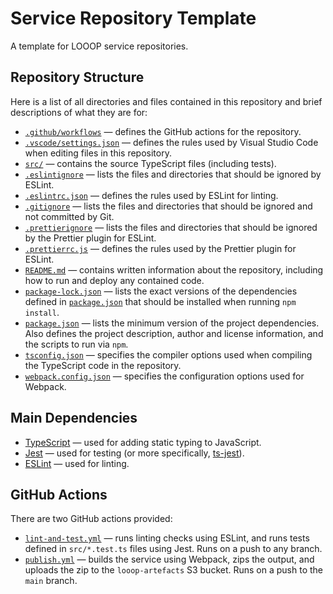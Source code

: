 # Service Repository Template

A template for LOOOP service repositories.

## Repository Structure

Here is a list of all directories and files contained in this repository and brief descriptions of what they are for:

- [`.github/workflows`](.github/workflows) &mdash; defines the GitHub actions for the repository.
- [`.vscode/settings.json`](.vscode/settings.json) &mdash; defines the rules used by Visual Studio Code when editing files in this repository.
- [`src/`](src/) &mdash; contains the source TypeScript files (including tests).
- [`.eslintignore`](.eslintignore) &mdash; lists the files and directories that should be ignored by ESLint.
- [`.eslintrc.json`](.eslintrc.json) &mdash; defines the rules used by ESLint for linting.
- [`.gitignore`](.gitignore) &mdash; lists the files and directories that should be ignored and not committed by Git.
- [`.prettierignore`](.gitignore) &mdash; lists the files and directories that should be ignored by the Prettier plugin for ESLint.
- [`.prettierrc.js`](.prettierrc.js) &mdash; defines the rules used by the Prettier plugin for ESLint.
- [`README.md`](README.md) &mdash; contains written information about the repository, including how to run and deploy any contained code.
- [`package-lock.json`](package-lock.json) &mdash; lists the exact versions of the dependencies defined in [`package.json`](package.json) that should be installed when running `npm install`.
- [`package.json`](package.json) &mdash; lists the minimum version of the project dependencies. Also defines the project description, author and license information, and the scripts to run via `npm`.
- [`tsconfig.json`](tsconfig.json) &mdash; specifies the compiler options used when compiling the TypeScript code in the repository.
- [`webpack.config.json`](webpack.config.json) &mdash; specifies the configuration options used for Webpack.

## Main Dependencies

- [TypeScript](https://www.npmjs.com/package/typescript) &mdash; used for adding static typing to JavaScript.
- [Jest](https://www.npmjs.com/package/jest) &mdash; used for testing (or more specifically, [ts-jest](https://www.npmjs.com/package/ts-jest)).
- [ESLint](https://www.npmjs.com/package/eslint) &mdash; used for linting.

## GitHub Actions

There are two GitHub actions provided:
- [`lint-and-test.yml`](.github/workflows/lint-and-test.yml) &mdash; runs linting checks using ESLint, and runs tests defined in `src/*.test.ts` files using Jest. Runs on a push to any branch.
- [`publish.yml`](.github/workflows/publish.yml) &mdash; builds the service using Webpack, zips the output, and uploads the zip to the `looop-artefacts` S3 bucket. Runs on a push to the `main` branch.